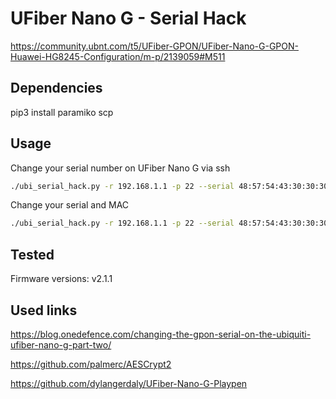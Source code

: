 # UFiber Nano G - Serial Hack
https://community.ubnt.com/t5/UFiber-GPON/UFiber-Nano-G-GPON-Huawei-HG8245-Configuration/m-p/2139059#M511



## Dependencies
pip3 install paramiko scp



## Usage
Сhange your serial number on UFiber Nano G via ssh
```sh
./ubi_serial_hack.py -r 192.168.1.1 -p 22 --serial 48:57:54:43:30:30:30:30
```

Change your serial and MAC
```sh
./ubi_serial_hack.py -r 192.168.1.1 -p 22 --serial 48:57:54:43:30:30:30:30 --mac 11:22:33:44:55:66
```



## Tested
Firmware versions: v2.1.1



## Used links
https://blog.onedefence.com/changing-the-gpon-serial-on-the-ubiquiti-ufiber-nano-g-part-two/

https://github.com/palmerc/AESCrypt2

https://github.com/dylangerdaly/UFiber-Nano-G-Playpen
